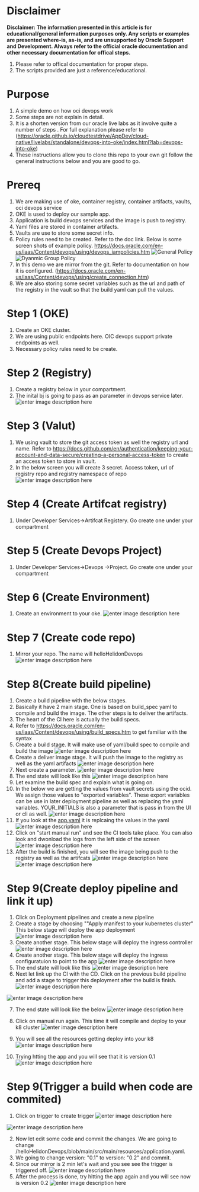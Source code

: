 

# Disclaimer
**Disclaimer: The information presented in this article is for educational/general information purposes only. Any scripts or examples are presented where-is, as-is, and are unsupported by Oracle Support and Development. Always refer to the official oracle documentation and other necessary documentation for offical steps.**

1. Please refer to offical documentation for proper steps.
2. The scripts provided are just a reference/educational.

# Purpose
1. A simple demo on how oci devops work
2. Some steps are not explain in detail.
3. It is a shorten version from our oracle live labs as it involve quite a number of steps . For full explanation please refer to (https://oracle.github.io/cloudtestdrive/AppDev/cloud-native/livelabs/standalone/devops-into-oke/index.html?lab=devops-into-oke)
4. These instructions allow you to clone this repo to your own git follow the general instructions below and you are good to go.

# Prereq
1. We are making use of oke, container registry, container artifacts, vaults, oci devops service
2. OKE is used to deploy our sample app.
3. Application is build devops services and the image is push to registry.
4.  Yaml files are stored in container artifacts.
5. Vaults are use to store some secret info.
6. Policy rules need to be created. Refer to the doc link. Below is some screen shots of example policy. https://docs.oracle.com/en-us/iaas/Content/devops/using/devops_iampolicies.htm
![General Policy](https://github.com/wenjian80/helloHelidonDevopsScreenShots/blob/main/polciy1.JPG)
![Dyanmic Group Policy](https://github.com/wenjian80/helloHelidonDevopsScreenShots/blob/main/polciy2.JPG)
7. In this demo we are mirror from the git. Refer to documentation on how it is configured. (https://docs.oracle.com/en-us/iaas/Content/devops/using/create_connection.htm)
8. We are also storing some secret variables such as the url and path of the registry in the vault so that the build yaml can pull the values.

# Step 1 (OKE)
1. Create an OKE cluster.
2. We are using public endpoints here. OIC devops support private endpoints as well.
3. Necessary policy rules need to be create.

# Step 2 (Registry)
1. Create a registry below in your compartment.
2. The inital bj is going to pass as an parameter in devops service later.
![enter image description here](https://github.com/wenjian80/helloHelidonDevopsScreenShots/blob/main/registry.JPG)

# Step 3 (Valut)
1. We using vault to store the git access token as well the registry url and name. Refer to https://docs.github.com/en/authentication/keeping-your-account-and-data-secure/creating-a-personal-access-token to create an access token to store in vault.
2. In the below screen you will create 3 secret. Access token, url of registry repo and registry namespace of repo
![enter image description here](https://github.com/wenjian80/helloHelidonDevopsScreenShots/blob/main/scret.JPG)

# Step 4 (Create Artifcat registry)
1. Under Developer Services->Artifcat Registery. Go create one under your compartment

# Step 5 (Create Devops Project)
1. Under Developer Services->Devops ->Project. Go create one under your compartment

# Step 6 (Create Environment)
1. Create an environment to your oke.
![enter image description here](https://github.com/wenjian80/helloHelidonDevopsScreenShots/blob/main/environment.JPG)

# Step 7 (Create code repo)
1. Mirror your repo. The name will helloHelidonDevops
![enter image description here](https://github.com/wenjian80/helloHelidonDevopsScreenShots/blob/main/mirror.JPG)

# Step 8(Create build pipeline)
1. Create a build pipeline with the below stages.
2. Basically it have 2 main stage. One is based on build_spec yaml to compile and build the image. The other steps is to deliver the artifacts.
3. The heart of the CI here is actually the build specs.
4. Refer to https://docs.oracle.com/en-us/iaas/Content/devops/using/build_specs.htm to get familiar with the syntax 
5. Create a build stage. It will make use of yaml/build spec to compile and build the image
![enter image description here](https://github.com/wenjian80/helloHelidonDevopsScreenShots/blob/main/stage1.JPG)
6. Create a deliver image stage. It will push the image to the registry as well as the yaml artifacts
![enter image description here](https://github.com/wenjian80/helloHelidonDevopsScreenShots/blob/main/stage2.JPG)
7. Next create a parameter.
![enter image description here](https://github.com/wenjian80/helloHelidonDevopsScreenShots/blob/main/stage4parameters.JPG)
8. The end state will look like this
![enter image description here](https://github.com/wenjian80/helloHelidonDevopsScreenShots/blob/main/satge3.JPG)
9. Let examine the build spec and explain what is going on.
10. In the below we are getting the values from vault secrets using the ocid. We assign those values to "exported variables". These export variables can be use in later deployment pipeline as well as replacing the yaml variables. YOUR_INITIALS is also a parameter that is pass in from the UI or cli as well.
![enter image description here](https://github.com/wenjian80/helloHelidonDevopsScreenShots/blob/main/variables1.JPG)
11. If you look at the [app.yaml](https://github.com/wenjian80/helloHelidonDevops/blob/main/yaml/app.yaml)  it is replcaing the values in the yaml
![enter image description here](https://github.com/wenjian80/helloHelidonDevopsScreenShots/blob/main/app_yaml.JPG)
12. Click on "start manual run" and see the CI tools take place. You can also look and dwonload the logs from the left side of the screen
![enter image description here](https://github.com/wenjian80/helloHelidonDevopsScreenShots/blob/main/run2.JPG)
13. After the build is finished, you will see the image being push to the registry as well as the artifcats
![enter image description here](https://github.com/wenjian80/helloHelidonDevopsScreenShots/blob/main/output1.JPG)
![enter image description here](https://github.com/wenjian80/helloHelidonDevopsScreenShots/blob/main/output2.JPG)

# Step 9(Create deploy pipeline and link it up)
1. Click on Deployment pipelines and create a new pipeline
2. Create a stage by choosing ""Apply manifest to your kubernetes cluster" This below stage will deploy the app deployment
![enter image description here](https://github.com/wenjian80/helloHelidonDevopsScreenShots/blob/main/deploy1.JPG)
3. Create another stage. This below stage will deploy the ingress controller
![enter image description here](https://github.com/wenjian80/helloHelidonDevopsScreenShots/blob/main/deploy2.JPG)
4. Create another stage. This below stage will deploy the ingress configuratuion to point to the app
![enter image description here](https://github.com/wenjian80/helloHelidonDevopsScreenShots/blob/main/deploy3.JPG)
5. The end state will look like this
![enter image description here](https://github.com/wenjian80/helloHelidonDevopsScreenShots/blob/main/deploy4.JPG)
6. Next let link up the CI with the CD. Click on the previous build pipeline and add a stage to trigger this deployment after the build is finish.
![enter image description here](https://github.com/wenjian80/helloHelidonDevopsScreenShots/blob/main/deployment1.JPG)

![enter image description here](https://github.com/wenjian80/helloHelidonDevopsScreenShots/blob/main/deployment2.JPG)

7. The end state will look like the below
![enter image description here](https://github.com/wenjian80/helloHelidonDevopsScreenShots/blob/main/deployment3.JPG)

8. Click on manual run again. This time it will compile and deploy to your k8 cluster
![enter image description here](https://github.com/wenjian80/helloHelidonDevopsScreenShots/blob/main/run1.JPG)

9. You will see all the resources getting deploy into your k8
![enter image description here](https://github.com/wenjian80/helloHelidonDevopsScreenShots/blob/main/run2.JPG)

10. Trying htting the app and you will see that it is version 0.1
![enter image description here](https://github.com/wenjian80/helloHelidonDevopsScreenShots/blob/main/run4.JPG)

# Step 9(Trigger a build when code are commited)
1. Click on trigger to create trigger
![enter image description here](https://github.com/wenjian80/helloHelidonDevopsScreenShots/blob/main/trigger1.JPG)

![enter image description here](https://github.com/wenjian80/helloHelidonDevopsScreenShots/blob/main/trigger2.JPG)
  
2. Now let edit some code and commit the changes. We are going to change /helloHelidonDevops/blob/main/src/main/resources/application.yaml.
3. We going to change version: "0.1" to version: "0.2" and commit.
4. Since our mirror is 2 min let's wait and you see see the trigger is triggered off.
![enter image description here](https://github.com/wenjian80/helloHelidonDevopsScreenShots/blob/main/triggerbuild.JPG)
5. After the process is done, try hitting the app again and you will see now is version 0.2
![enter image description here](https://github.com/wenjian80/helloHelidonDevopsScreenShots/blob/main/triggerbuild2.JPG)